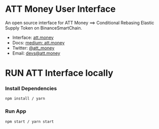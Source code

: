 # ATT Money User Interface

An open source interface for ATT Money ==> Conditional Rebasing Elastic Supply Token on BinanceSmartChain.

- Interface: [att.money](https://att.money/)
- Docs: [medium: att.money](https://medium.com/@attmoney/)
- Twitter: [@att_money](https://twitter.com/att_money)
- Email: [devs@att.money](mailto:devs@att.money)

# RUN ATT Interface locally

### Install Dependencies
```bash
npm install / yarn
```

### Run App

```bash
npm start / yarn start
```

